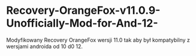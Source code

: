 # Recovery-OrangeFox-v11.0.9-Unofficially-Mod-for-And-12-
Modyfikowany Recovery OrangeFox wersji 11.0 tak aby był kompatybilny z wersjami androida od 10 d0 12.
